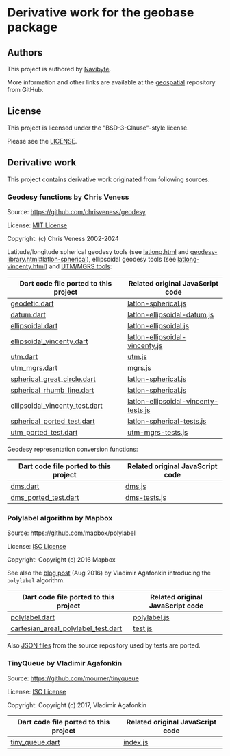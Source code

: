 # Derivative work for the geobase package

## Authors

This project is authored by [Navibyte](https://navibyte.com).

More information and other links are available at the
[geospatial](https://github.com/navibyte/geospatial) repository from GitHub. 

## License

This project is licensed under the "BSD-3-Clause"-style license.

Please see the 
[LICENSE](https://github.com/navibyte/geospatial/blob/main/LICENSE).

## Derivative work

This project contains derivative work originated from following sources.

### Geodesy functions by Chris Veness

Source: https://github.com/chrisveness/geodesy

License: [MIT License](https://github.com/chrisveness/geodesy/blob/master/LICENSE)

Copyright: (c) Chris Veness 2002-2024

Latitude/longitude spherical geodesy tools (see [latlong.html](https://www.movable-type.co.uk/scripts/latlong.html) and [geodesy-library.html#latlon-spherical](https://www.movable-type.co.uk/scripts/geodesy-library.html#latlon-spherical)), ellipsoidal geodesy tools (see [latlong-vincenty.html](https://www.movable-type.co.uk/scripts/latlong-vincenty.html)) and [UTM/MGRS tools](www.movable-type.co.uk/scripts/latlong-utm-mgrs.html):

Dart code file ported to this project | Related original JavaScript code
------------------------------------- | --------------------------------
[geodetic.dart](lib/src/geodesy/base/geodetic.dart) | [latlon-spherical.js](https://github.com/chrisveness/geodesy/blob/master/latlon-spherical.js)
[datum.dart](lib/src/geodesy/ellipsoidal/datum.dart) | [latlon-ellipsoidal-datum.js](https://github.com/chrisveness/geodesy/blob/master/latlon-ellipsoidal-datum.js)
[ellipsoidal.dart](lib/src/geodesy/ellipsoidal/ellipsoidal.dart) | [latlon-ellipsoidal.js](https://github.com/chrisveness/geodesy/blob/master/latlon-ellipsoidal.js)
[ellipsoidal_vincenty.dart](lib/src/geodesy/ellipsoidal/ellipsoidal_vincenty.dart) | [latlon-ellipsoidal-vincenty.js](https://github.com/chrisveness/geodesy/blob/master/latlon-ellipsoidal-vincenty.js)
[utm.dart](lib/src/geodesy/ellipsoidal/utm.dart) | [utm.js](https://github.com/chrisveness/geodesy/blob/master/utm.js)
[utm_mgrs.dart](lib/src/geodesy/ellipsoidal/utm_mgrs.dart) | [mgrs.js](https://github.com/chrisveness/geodesy/blob/master/mgrs.js)
[spherical_great_circle.dart](lib/src/geodesy/spherical/spherical_great_circle.dart) | [latlon-spherical.js](https://github.com/chrisveness/geodesy/blob/master/latlon-spherical.js)
[spherical_rhumb_line.dart](lib/src/geodesy/spherical/spherical_rhumb_line.dart) | [latlon-spherical.js](https://github.com/chrisveness/geodesy/blob/master/latlon-spherical.js)
[ellipsoidal_vincenty_test.dart](test/geodesy/ellipsoidal_vincenty_test.dart) | [latlon-ellipsoidal-vincenty-tests.js](https://github.com/chrisveness/geodesy/blob/master/test/latlon-ellipsoidal-vincenty-tests.js)
[spherical_ported_test.dart](test/geodesy/spherical_ported_test.dart) | [latlon-spherical-tests.js](https://github.com/chrisveness/geodesy/blob/master/test/latlon-spherical-tests.js)
[utm_ported_test.dart](test/geodesy/utm_ported_test.dart) | [utm-mgrs-tests.js](https://github.com/chrisveness/geodesy/blob/master/test/utm-mgrs-tests.js)

Geodesy representation conversion functions:

Dart code file ported to this project | Related original JavaScript code
------------------------------------- | --------------------------------
[dms.dart](lib/src/common/presentation/dms.dart) | [dms.js](https://github.com/chrisveness/geodesy/blob/master/dms.js)
[dms_ported_test.dart](test/coordinates/dms_ported_test.dart) | [dms-tests.js](https://github.com/chrisveness/geodesy/blob/master/test/dms-tests.js)

### Polylabel algorithm by Mapbox

Source: https://github.com/mapbox/polylabel

License: [ISC License](https://github.com/mapbox/polylabel/blob/master/LICENSE)

Copyright: Copyright (c) 2016 Mapbox

See also the
[blog post](https://blog.mapbox.com/a-new-algorithm-for-finding-a-visual-center-of-a-polygon-7c77e6492fbc)
(Aug 2016) by Vladimir Agafonkin introducing the `polylabel` algorithm.
 
Dart code file ported to this project | Related original JavaScript code
------------------------------------- | --------------------------------
[polylabel.dart](lib/src/geometric/cartesian/areal/polylabel.dart) | [polylabel.js](https://github.com/mapbox/polylabel/blob/master/polylabel.js)
[cartesian_areal_polylabel_test.dart](test/geometric/cartesian_areal_polylabel_test.dart) | [test.js](https://github.com/mapbox/polylabel/blob/master/test/test.js)

Also [JSON files](https://github.com/mapbox/polylabel/tree/master/test/fixtures)
from the source repository used by tests are ported.

### TinyQueue by Vladimir Agafonkin

Source: https://github.com/mourner/tinyqueue

License: [ISC License](https://github.com/mourner/tinyqueue/blob/main/LICENSE)

Copyright: Copyright (c) 2017, Vladimir Agafonkin

Dart code file ported to this project | Related original JavaScript code
------------------------------------- | --------------------------------
[tiny_queue.dart](lib/src/utils/tiny_queue.dart) | [index.js](https://github.com/mourner/tinyqueue/blob/main/index.js)

